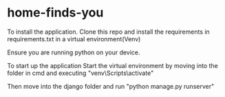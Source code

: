 # home-finds-you

To install the application.
Clone this repo and install the requirements in requirements.txt in a virtual environment(Venv)

Ensure you are running python on your device.

To start up the application
Start the virtual environment by moving into the folder in cmd and executing "venv\Scripts\activate"

Then move into the django folder and run "python manage.py runserver" 
